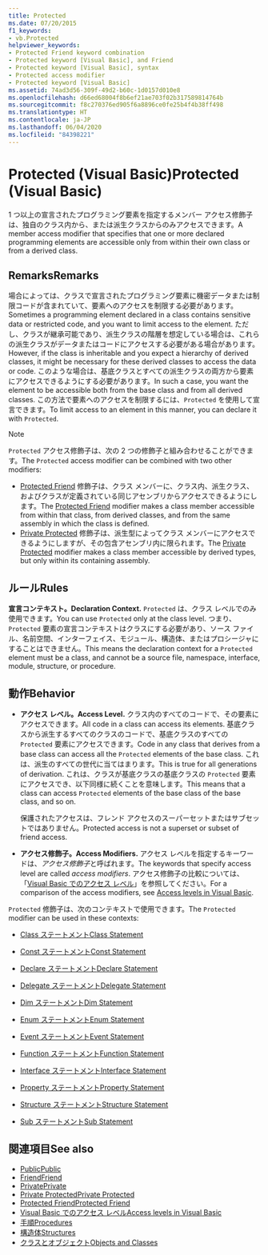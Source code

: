 ```yaml
---
title: Protected
ms.date: 07/20/2015
f1_keywords:
- vb.Protected
helpviewer_keywords:
- Protected Friend keyword combination
- Protected keyword [Visual Basic], and Friend
- Protected keyword [Visual Basic], syntax
- Protected access modifier
- Protected keyword [Visual Basic]
ms.assetid: 74ad3d56-309f-49d2-b60c-1d0157d010e8
ms.openlocfilehash: d66ed68004f8b6ef21ae703f02b317589814764b
ms.sourcegitcommit: f8c270376ed905f6a8896ce0fe25b4f4b38ff498
ms.translationtype: HT
ms.contentlocale: ja-JP
ms.lasthandoff: 06/04/2020
ms.locfileid: "84398221"
---
```

# <a name="protected-visual-basic"></a><span data-ttu-id="8e385-102">Protected (Visual Basic)</span><span class="sxs-lookup"><span data-stu-id="8e385-102">Protected (Visual Basic)</span></span>

<span data-ttu-id="8e385-103">1 つ以上の宣言されたプログラミング要素を指定するメンバー アクセス修飾子は、独自のクラス内から、または派生クラスからのみアクセスできます。</span><span class="sxs-lookup"><span data-stu-id="8e385-103">A member access modifier that specifies that one or more declared programming elements are accessible only from within their own class or from a derived class.</span></span>

## <a name="remarks"></a><span data-ttu-id="8e385-104">Remarks</span><span class="sxs-lookup"><span data-stu-id="8e385-104">Remarks</span></span>

<span data-ttu-id="8e385-105">場合によっては、クラスで宣言されたプログラミング要素に機密データまたは制限コードが含まれていて、要素へのアクセスを制限する必要があります。</span><span class="sxs-lookup"><span data-stu-id="8e385-105">Sometimes a programming element declared in a class contains sensitive data or restricted code, and you want to limit access to the element.</span></span> <span data-ttu-id="8e385-106">ただし、クラスが継承可能であり、派生クラスの階層を想定している場合は、これらの派生クラスがデータまたはコードにアクセスする必要がある場合があります。</span><span class="sxs-lookup"><span data-stu-id="8e385-106">However, if the class is inheritable and you expect a hierarchy of derived classes, it might be necessary for these derived classes to access the data or code.</span></span> <span data-ttu-id="8e385-107">このような場合は、基底クラスとすべての派生クラスの両方から要素にアクセスできるようにする必要があります。</span><span class="sxs-lookup"><span data-stu-id="8e385-107">In such a case, you want the element to be accessible both from the base class and from all derived classes.</span></span> <span data-ttu-id="8e385-108">この方法で要素へのアクセスを制限するには、`Protected` を使用して宣言できます。</span><span class="sxs-lookup"><span data-stu-id="8e385-108">To limit access to an element in this manner, you can declare it with `Protected`.</span></span>

> [!NOTE]
> <span data-ttu-id="8e385-109">`Protected` アクセス修飾子は、次の 2 つの修飾子と組み合わせることができます。</span><span class="sxs-lookup"><span data-stu-id="8e385-109">The `Protected` access modifier can be combined with two other modifiers:</span></span>
>
> - <span data-ttu-id="8e385-110">[Protected Friend](protected-friend.md) 修飾子は、クラス メンバーに、クラス内、派生クラス、およびクラスが定義されている同じアセンブリからアクセスできるようにします。</span><span class="sxs-lookup"><span data-stu-id="8e385-110">The [Protected Friend](protected-friend.md) modifier makes a class member accessible from within that class, from derived classes, and from the same assembly in which the class is defined.</span></span>
> - <span data-ttu-id="8e385-111">[Private Protected](private-protected.md) 修飾子は、派生型によってクラス メンバーにアクセスできるようにしますが、その包含アセンブリ内に限られます。</span><span class="sxs-lookup"><span data-stu-id="8e385-111">The [Private Protected](private-protected.md) modifier makes a class member accessible by derived types, but only within its containing assembly.</span></span>

## <a name="rules"></a><span data-ttu-id="8e385-112">ルール</span><span class="sxs-lookup"><span data-stu-id="8e385-112">Rules</span></span>

<span data-ttu-id="8e385-113">**宣言コンテキスト。**</span><span class="sxs-lookup"><span data-stu-id="8e385-113">**Declaration Context.**</span></span> <span data-ttu-id="8e385-114">`Protected` は、クラス レベルでのみ使用できます。</span><span class="sxs-lookup"><span data-stu-id="8e385-114">You can use `Protected` only at the class level.</span></span> <span data-ttu-id="8e385-115">つまり、`Protected` 要素の宣言コンテキストはクラスにする必要があり、ソース ファイル、名前空間、インターフェイス、モジュール、構造体、またはプロシージャにすることはできません。</span><span class="sxs-lookup"><span data-stu-id="8e385-115">This means the declaration context for a `Protected` element must be a class, and cannot be a source file, namespace, interface, module, structure, or procedure.</span></span>

## <a name="behavior"></a><span data-ttu-id="8e385-116">動作</span><span class="sxs-lookup"><span data-stu-id="8e385-116">Behavior</span></span>

- <span data-ttu-id="8e385-117">**アクセス レベル。**</span><span class="sxs-lookup"><span data-stu-id="8e385-117">**Access Level.**</span></span> <span data-ttu-id="8e385-118">クラス内のすべてのコードで、その要素にアクセスできます。</span><span class="sxs-lookup"><span data-stu-id="8e385-118">All code in a class can access its elements.</span></span> <span data-ttu-id="8e385-119">基底クラスから派生するすべてのクラスのコードで、基底クラスのすべての `Protected` 要素にアクセスできます。</span><span class="sxs-lookup"><span data-stu-id="8e385-119">Code in any class that derives from a base class can access all the `Protected` elements of the base class.</span></span> <span data-ttu-id="8e385-120">これは、派生のすべての世代に当てはまります。</span><span class="sxs-lookup"><span data-stu-id="8e385-120">This is true for all generations of derivation.</span></span> <span data-ttu-id="8e385-121">これは、クラスが基底クラスの基底クラスの `Protected` 要素にアクセスでき、以下同様に続くことを意味します。</span><span class="sxs-lookup"><span data-stu-id="8e385-121">This means that a class can access `Protected` elements of the base class of the base class, and so on.</span></span>

     <span data-ttu-id="8e385-122">保護されたアクセスは、フレンド アクセスのスーパーセットまたはサブセットではありません。</span><span class="sxs-lookup"><span data-stu-id="8e385-122">Protected access is not a superset or subset of friend access.</span></span>

- <span data-ttu-id="8e385-123">**アクセス修飾子。**</span><span class="sxs-lookup"><span data-stu-id="8e385-123">**Access Modifiers.**</span></span> <span data-ttu-id="8e385-124">アクセス レベルを指定するキーワードは、*アクセス修飾子*と呼ばれます。</span><span class="sxs-lookup"><span data-stu-id="8e385-124">The keywords that specify access level are called *access modifiers*.</span></span> <span data-ttu-id="8e385-125">アクセス修飾子の比較については、「[Visual Basic でのアクセス レベル](../../programming-guide/language-features/declared-elements/access-levels.md)」を参照してください。</span><span class="sxs-lookup"><span data-stu-id="8e385-125">For a comparison of the access modifiers, see [Access levels in Visual Basic](../../programming-guide/language-features/declared-elements/access-levels.md).</span></span>

<span data-ttu-id="8e385-126">`Protected` 修飾子は、次のコンテキストで使用できます。</span><span class="sxs-lookup"><span data-stu-id="8e385-126">The `Protected` modifier can be used in these contexts:</span></span>

- [<span data-ttu-id="8e385-127">Class ステートメント</span><span class="sxs-lookup"><span data-stu-id="8e385-127">Class Statement</span></span>](../statements/class-statement.md)

- [<span data-ttu-id="8e385-128">Const ステートメント</span><span class="sxs-lookup"><span data-stu-id="8e385-128">Const Statement</span></span>](../statements/const-statement.md)

- [<span data-ttu-id="8e385-129">Declare ステートメント</span><span class="sxs-lookup"><span data-stu-id="8e385-129">Declare Statement</span></span>](../statements/declare-statement.md)

- [<span data-ttu-id="8e385-130">Delegate ステートメント</span><span class="sxs-lookup"><span data-stu-id="8e385-130">Delegate Statement</span></span>](../statements/delegate-statement.md)

- [<span data-ttu-id="8e385-131">Dim ステートメント</span><span class="sxs-lookup"><span data-stu-id="8e385-131">Dim Statement</span></span>](../statements/dim-statement.md)

- [<span data-ttu-id="8e385-132">Enum ステートメント</span><span class="sxs-lookup"><span data-stu-id="8e385-132">Enum Statement</span></span>](../statements/enum-statement.md)

- [<span data-ttu-id="8e385-133">Event ステートメント</span><span class="sxs-lookup"><span data-stu-id="8e385-133">Event Statement</span></span>](../statements/event-statement.md)

- [<span data-ttu-id="8e385-134">Function ステートメント</span><span class="sxs-lookup"><span data-stu-id="8e385-134">Function Statement</span></span>](../statements/function-statement.md)

- [<span data-ttu-id="8e385-135">Interface ステートメント</span><span class="sxs-lookup"><span data-stu-id="8e385-135">Interface Statement</span></span>](../statements/interface-statement.md)

- [<span data-ttu-id="8e385-136">Property ステートメント</span><span class="sxs-lookup"><span data-stu-id="8e385-136">Property Statement</span></span>](../statements/property-statement.md)

- [<span data-ttu-id="8e385-137">Structure ステートメント</span><span class="sxs-lookup"><span data-stu-id="8e385-137">Structure Statement</span></span>](../statements/structure-statement.md)

- [<span data-ttu-id="8e385-138">Sub ステートメント</span><span class="sxs-lookup"><span data-stu-id="8e385-138">Sub Statement</span></span>](../statements/sub-statement.md)

## <a name="see-also"></a><span data-ttu-id="8e385-139">関連項目</span><span class="sxs-lookup"><span data-stu-id="8e385-139">See also</span></span>

- [<span data-ttu-id="8e385-140">Public</span><span class="sxs-lookup"><span data-stu-id="8e385-140">Public</span></span>](public.md)
- [<span data-ttu-id="8e385-141">Friend</span><span class="sxs-lookup"><span data-stu-id="8e385-141">Friend</span></span>](friend.md)
- [<span data-ttu-id="8e385-142">Private</span><span class="sxs-lookup"><span data-stu-id="8e385-142">Private</span></span>](private.md)
- [<span data-ttu-id="8e385-143">Private Protected</span><span class="sxs-lookup"><span data-stu-id="8e385-143">Private Protected</span></span>](private-protected.md)
- [<span data-ttu-id="8e385-144">Protected Friend</span><span class="sxs-lookup"><span data-stu-id="8e385-144">Protected Friend</span></span>](protected-friend.md)
- [<span data-ttu-id="8e385-145">Visual Basic でのアクセス レベル</span><span class="sxs-lookup"><span data-stu-id="8e385-145">Access levels in Visual Basic</span></span>](../../programming-guide/language-features/declared-elements/access-levels.md)
- [<span data-ttu-id="8e385-146">手順</span><span class="sxs-lookup"><span data-stu-id="8e385-146">Procedures</span></span>](../../programming-guide/language-features/procedures/index.md)
- [<span data-ttu-id="8e385-147">構造体</span><span class="sxs-lookup"><span data-stu-id="8e385-147">Structures</span></span>](../../programming-guide/language-features/data-types/structures.md)
- [<span data-ttu-id="8e385-148">クラスとオブジェクト</span><span class="sxs-lookup"><span data-stu-id="8e385-148">Objects and Classes</span></span>](../../programming-guide/language-features/objects-and-classes/index.md)
